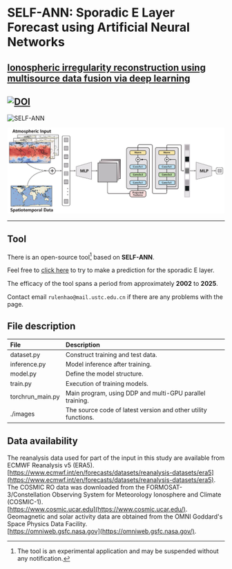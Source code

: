 # SELF-ANN: Sporadic E Layer Forecast using Artificial Neural Networks
[Ionospheric irregularity reconstruction using multisource data fusion via deep learning](https://acp.copernicus.org/articles/23/13413/2023/)
---
[![DOI](https://zenodo.org/badge/DOI/10.5281/zenodo.10016010.svg)](https://doi.org/10.5281/zenodo.10016010)
---

![](./images/ionosphere_figure_small.png "SELF-ANN")


![](./images/model.jpg "SELF-ANN")

---

## Tool
There is an open-source tool[^1] based on **SELF-ANN**.

Feel free to [click here](http://149.28.154.104:8000/) to try to make a prediction for the sporadic E layer.

The efficacy of the tool spans a period from approximately **2002** to **2025**.

Contact email `rulenhao@mail.ustc.edu.cn` if there are any problems with the page.

## File description
| File      | Description |
| :---        |    :----  |
| dataset.py     | Construct training and test data. |
| inference.py   | Model inference after training. |
| model.py | Define the model structure. |
| train.py | Execution of training models. |
| torchrun_main.py | Main program, using DDP and multi-GPU parallel training.|
| ./images | The source code of latest version and other utility functions. |

## Data availability
The reanalysis data used for part of the input in this study are available from ECMWF Reanalysis v5 (ERA5).  
[https://www.ecmwf.int/en/forecasts/datasets/reanalysis-datasets/era5](https://www.ecmwf.int/en/forecasts/datasets/reanalysis-datasets/era5).  
The COSMIC RO data was downloaded from the FORMOSAT-3/Constellation Observing System for Meteorology Ionosphere and Climate (COSMIC-1).  
[https://www.cosmic.ucar.edu](https://www.cosmic.ucar.edu/).  
Geomagnetic and solar activity data are obtained from the OMNI Goddard's Space Physics Data Facility.  
[https://omniweb.gsfc.nasa.gov](https://omniweb.gsfc.nasa.gov/).


[^1]:The tool is an experimental application and may be suspended without any notification.
